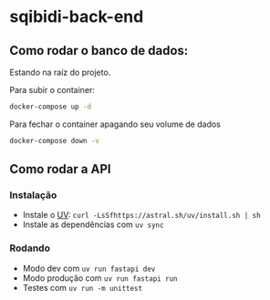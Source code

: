 # sqibidi-back-end

## Como rodar o banco de dados:

Estando na raíz do projeto.

Para subir o container:
```bash
docker-compose up -d
```

Para fechar o container apagando seu volume de dados
```bash
docker-compose down -v
```
## Como rodar a API
### Instalação
- Instale o [UV](https://docs.astral.sh/uv/getting-started/installation/): `curl -LsSfhttps://astral.sh/uv/install.sh | sh`
- Instale as dependências com `uv sync`

### Rodando
- Modo dev com `uv run fastapi dev`
- Modo produção com `uv run fastapi run`
- Testes com `uv run -m unittest`